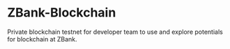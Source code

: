 # ZBank-Blockchain
Private blockchain testnet for developer team to use and explore potentials for blockchain at ZBank.
